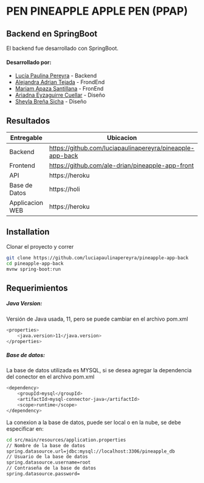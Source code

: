 # PEN PINEAPPLE APPLE PEN (PPAP)

## Backend en SpringBoot
El backend fue desarrollado con SpringBoot. 

#### Desarrollado por:
- [Lucía Paulina Pereyra](https://github.com/luciapaulinapereyra) - Backend
- [Alejandra Adrian Tejada](https://github.com/ale-drian) - FrondEnd
- [Mariam Apaza Santillana](https://github.com/mapaza) - FronEnd
- [Ariadna Eyzaguirre Cuellar](https://github.com/ariaeyza) - Diseño
- [Sheyla Breña Sicha](https://github.com/ariaeyza) - Diseño

## Resultados

| Entregable | Ubicacion |
| ------ | ------ |
| Backend | https://github.com/luciapaulinapereyra/pineapple-app-back |
| Frontend |https://github.com/ale-drian/pineapple-app-front |
| API | https://heroku |
| Base de Datos | https://holi |
| Applicacion WEB | https://heroku |



## Installation
Clonar el proyecto y correr 
```sh
git clone https://github.com/luciapaulinapereyra/pineapple-app-back
cd pineapple-app-back
mvnw spring-boot:run
```

## Requerimientos
##### Java Version:
Versión de Java usada, 11, pero se puede cambiar en el archivo pom.xml
```sh
<properties>
	<java.version>11</java.version>
</properties>
```

##### Base de datos:
La base de datos utilizada es MYSQL, si se desea agregar la dependencia del conector en el archivo pom.xml
```sh
<dependency>
	<groupId>mysql</groupId>
	<artifactId>mysql-connector-java</artifactId>
	<scope>runtime</scope>
</dependency>
```
La conexion a la base de datos, puede ser local o en la nube, se debe especificar en:
```sh
cd src/main/resources/application.properties
// Nombre de la base de datos
spring.datasource.url=jdbc:mysql://localhost:3306/pineapple_db
// Usuario de la base de datos
spring.datasource.username=root
// Contraseña de la base de datos
spring.datasource.password=
```
